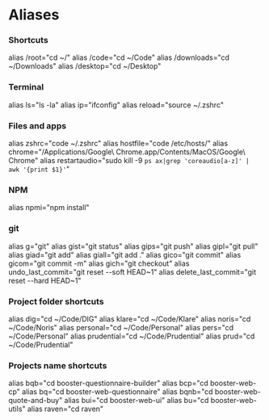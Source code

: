 # Aliases

### Shortcuts
alias /root="cd ~/"
alias /code="cd ~/Code"
alias /downloads="cd ~/Downloads"
alias /desktop="cd ~/Desktop"

### Terminal
alias ls="ls -la"
alias ip="ifconfig"
alias reload="source ~/.zshrc"

### Files and apps
alias zshrc="code ~/.zshrc"
alias hostfile="code /etc/hosts/"
alias chrome="/Applications/Google\ Chrome.app/Contents/MacOS/Google\ Chrome"
alias restartaudio="sudo kill -9 `ps ax|grep 'coreaudio[a-z]' | awk '{print $1}'`"

### NPM
alias npmi="npm install"

### git
alias g="git"
alias gist="git status"
alias gips="git push"
alias gipl="git pull"
alias giad="git add"
alias giall="git add ."
alias gico="git commit"
alias gicom="git commit -m"
alias gich="git checkout"
alias undo_last_commit="git reset --soft HEAD~1"
alias delete_last_commit="git reset --hard HEAD~1"

### Project folder shortcuts
alias dig="cd ~/Code/DIG"
alias klare="cd ~/Code/Klare"
alias noris="cd ~/Code/Noris"
alias personal="cd ~/Code/Personal"
alias pers="cd ~/Code/Personal"
alias prudential="cd ~/Code/Prudential"
alias prud="cd ~/Code/Prudential"

### Projects name shortcuts
alias bqb="cd booster-questionnaire-builder"
alias bcp="cd booster-web-cp"
alias bq="cd booster-web-questionnaire"
alias bqnb="cd booster-web-quote-and-buy"
alias bui="cd booster-web-ui"
alias bu="cd booster-web-utils"
alias raven="cd raven"
